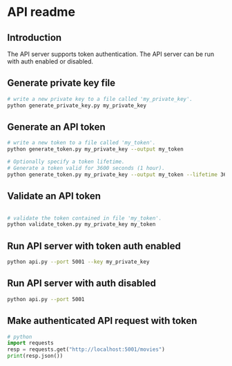 # API readme
## Introduction
The API server supports token authentication.
The API server can be run with auth enabled or disabled.

## Generate private key file
```bash
# write a new private key to a file called 'my_private_key'.
python generate_private_key.py my_private_key
```
## Generate an API token
```bash
# write a new token to a file called 'my_token'.
python generate_token.py my_private_key --output my_token
```
```bash
# Optionally specify a token lifetime.
# Generate a token valid for 3600 seconds (1 hour).
python generate_token.py my_private_key --output my_token --lifetime 3600
```
## Validate an API token
```bash

# validate the token contained in file 'my_token'.
python validate_token.py my_private_key my_token
```
## Run API server with token auth enabled
```bash
python api.py --port 5001 --key my_private_key
```
## Run API server with auth disabled
```bash
python api.py --port 5001
```
## Make authenticated API request with token
```python
# python
import requests
resp = requests.get("http://localhost:5001/movies")
print(resp.json())
```
